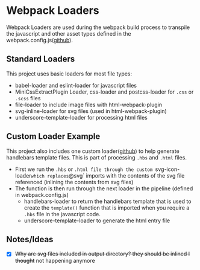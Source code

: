 # Webpack Loaders

Webpack Loaders are used during the webpack build process to transpile the javascript and other asset types
defined in the webpack.config.js([github](https://github.com/devlinjunker/template.webpack.fend/blob/master/webpack.config.js)).

## Standard Loaders
This project uses basic loaders for most file types:
 - babel-loader and eslint-loader for javascript files
 - MiniCssExtractPlugin Loader, css-loader and postcss-loader for `.css` or `.scss` files
 - file-loader to include image files with html-webpack-plugin
 - svg-inline-loader for svg files (used in html-webpack-plugin)
 - underscore-template-loader for processing html files

## Custom Loader Example
This project also includes one custom loader([github](https://github.com/devlinjunker/template.webpack.fend/blob/master/.webpack/))
to help generate handlebars template files. This is part of processing `.hbs` and `.html` files.
 - First we run the `.hbs` or `.html file through the custom `svg-icon-loader` which replaces `@svg` imports
 with the contents of the svg file referenced (inlining the contents from svg files)
 - The function is then run through the next loader in the pipeline (defined in webpack.config.js)
    - handlebars-loader to return the handlebars template that is used to create the `template()` function
      that is imported when you require a `.hbs` file in the javascript code.
    - underscore-template-loader to generate the html entry file


## Notes/Ideas
- [x] ~~Why are svg files included in output directory? they should be inlined I thought~~ not happening anymore
